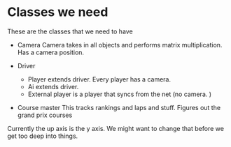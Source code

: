 # Classes we need
These are the classes that we need to have
- Camera
    Camera takes in all objects and performs matrix multiplication. 
    Has a camera position. 
- Driver
    - Player extends driver. Every player has a camera.
    - Ai extends driver. 
    - External player is a player that syncs from the net (no camera. )

- Course master
    This tracks rankings and laps and stuff. 
    Figures out the grand prix courses



Currently the up axis is the y axis. We might want to change that before we get too deep into things. 

